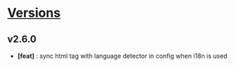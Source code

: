 # [Versions](https://github.com/Tracktor/eslint-config-react-tracktor/releases)


## v2.6.0
- **[feat]** : sync html tag with language detector in config when i18n is used
